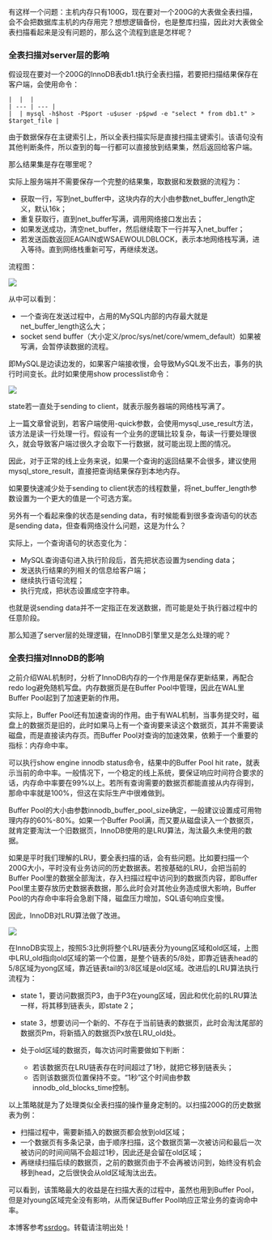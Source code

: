 有这样一个问题：主机内存只有100G，现在要对一个200G的大表做全表扫描，会不会把数据库主机的内存用完？想想逻辑备份，也是整库扫描，因此对大表做全表扫描看起来是没有问题的，那么这个流程到底是怎样呢？

### 全表扫描对server层的影响

假设现在要对一个200G的InnoDB表db1.t执行全表扫描，若要把扫描结果保存在客户端，会使用命令：

```
|  |  |
| --- | --- |
|  | mysql -h$host -P$port -u$user -p$pwd -e "select * from db1.t" > $target_file |
```

由于数据保存在主键索引上，所以全表扫描实际是直接扫描主键索引。该语句没有其他判断条件，所以查到的每一行都可以直接放到结果集，然后返回给客户端。

那么结果集是存在哪里呢？

实际上服务端并不需要保存一个完整的结果集，取数据和发数据的流程为：

* 获取一行，写到net\_buffer中，这块内存的大小由参数net\_buffer\_length定义，默认16k；
* 重复获取行，直到net\_buffer写满，调用网络接口发出去；
* 如果发送成功，清空net\_buffer，然后继续取下一行并写入net\_buffer；
* 若发送函数返回EAGAIN或WSAEWOULDBLOCK，表示本地网络栈写满，进入等待。直到网络栈重新可写，再继续发送。

流程图：

![](https://img2024.cnblogs.com/blog/3389949/202510/3389949-20251004165419581-599310172.png)

从中可以看到：

* 一个查询在发送过程中，占用的MySQL内部的内存最大就是net\_buffer\_length这么大；
* socket send buffer（大小定义/proc/sys/net/core/wmem\_default）如果被写满，会暂停读数据的流程。

即MySQL是边读边发的，如果客户端接收慢，会导致MySQL发不出去，事务的执行时间变长。此时如果使用show processlist命令：

![](https://img2024.cnblogs.com/blog/3389949/202510/3389949-20251004165455881-349561575.png)

state若一直处于sending to client，就表示服务器端的网络栈写满了。

上一篇文章曾说到，若客户端使用-quick参数，会使用mysql\_use\_result方法，该方法是读一行处理一行。假设有一个业务的逻辑比较复杂，每读一行要处理很久，就会导致客户端过很久才会取下一行数据，就可能出现上图的情况。

因此，对于正常的线上业务来说，如果一个查询的返回结果不会很多，建议使用mysql\_store\_result，直接把查询结果保存到本地内存。

如果要快速减少处于sending to client状态的线程数量，将net\_buffer\_length参数设置为一个更大的值是一个可选方案。

另外有一个看起来像的状态是sending data，有时候能看到很多查询语句的状态是sending data，但查看网络没什么问题，这是为什么？

实际上，一个查询语句的状态变化为：

* MySQL查询语句进入执行阶段后，首先把状态设置为sending data；
* 发送执行结果的列相关的信息给客户端；
* 继续执行语句流程；
* 执行完成，把状态设置成空字符串。

也就是说sending data并不一定指正在发送数据，而可能是处于执行器过程中的任意阶段。

那么知道了server层的处理逻辑，在InnoDB引擎里又是怎么处理的呢？

### 全表扫描对InnoDB的影响

之前介绍WAL机制时，分析了InnoDB内存的一个作用是保存更新结果，再配合redo log避免随机写盘。内存数据页是在Buffer Pool中管理，因此在WAL里Buffer Pool起到了加速更新的作用。

实际上，Buffer Pool还有加速查询的作用。由于有WAL机制，当事务提交时，磁盘上的数据页是旧的，此时如果马上有一个查询要来读这个数据页，其并不需要读磁盘，而是直接读内存页。而Buffer Pool对查询的加速效果，依赖于一个重要的指标：内存命中率。

可以执行show engine innodb status命令，结果中的Buffer Pool hit rate，就表示当前的命中率。一般情况下，一个稳定的线上系统，要保证响应时间符合要求的话，内存命中率要在99%以上。若所有查询需要的数据页都能直接从内存得到，那命中率就是100%，但这在实际生产中很难做到。

Buffer Pool的大小由参数innodb\_buffer\_pool\_size确定，一般建议设置成可用物理内存的60%-80%。如果一个Buffer Pool满，而又要从磁盘读入一个数据页，就肯定要淘汰一个旧数据页，InnoDB使用的是LRU算法，淘汰最久未使用的数据。

如果是平时我们理解的LRU，要全表扫描的话，会有些问题。比如要扫描一个200G大小，平时没有业务访问的历史数据表。若按基础的LRU，会把当前的Buffer Pool里的数据全部淘汰，存入扫描过程中访问到的数据页内容，即Buffer Pool里主要存放历史数据表数据，那么此时会对其他业务造成很大影响，Buffer Pool的内存命中率将会急剧下降，磁盘压力增加，SQL语句响应变慢。

因此，InnoDB对LRU算法做了改进。

![](https://img2024.cnblogs.com/blog/3389949/202510/3389949-20251004165533827-1446356357.png)

在InnoDB实现上，按照5:3比例将整个LRU链表分为young区域和old区域，上图中LRU\_old指向old区域的第一个位置，是整个链表的5/8处，即靠近链表head的5/8区域为yong区域，靠近链表tail的3/8区域是old区域。改进后的LRU算法执行流程为：

* state 1，要访问数据页P3，由于P3在young区域，因此和优化前的LRU算法一样，将其移到链表头，即state 2；
* state 3，想要访问一个新的、不存在于当前链表的数据页，此时会淘汰尾部的数据页Pm，将新插入的数据页Px放在LRU\_old处。
* 处于old区域的数据页，每次访问时需要做如下判断：

  + 若该数据页在LRU链表存在时间超过了1秒，就把它移到链表头；
  + 否则该数据页位置保持不变。“1秒”这个时间由参数innodb\_old\_blocks\_time控制。

以上策略就是为了处理类似全表扫描的操作量身定制的。以扫描200G的历史数据表为例：

* 扫描过程中，需要新插入的数据页都会放到old区域；
* 一个数据页有多条记录，由于顺序扫描，这个数据页第一次被访问和最后一次被访问的时间间隔不会超过1秒，因此还是会留在old区域；
* 再继续扫描后续的数据页，之前的数据页由于不会再被访问到，始终没有机会移到head，之后很快会从old区域淘汰出去。

可以看到，该策略最大的收益是在扫描大表的过程中，虽然也用到Buffer Pool，但是对young区域完全没有影响，从而保证Buffer Pool响应正常业务的查询命中率。

本博客参考[ssrdog](https://mianhuabang.com)。转载请注明出处！
